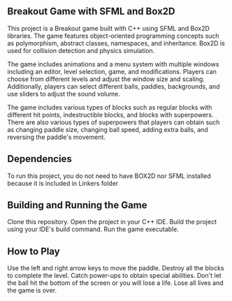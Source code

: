 
## Breakout Game with SFML and Box2D
This project is a Breakout game built with C++ using SFML and Box2D libraries. The game features object-oriented programming concepts such as polymorphism, abstract classes, namespaces, and inheritance. Box2D is used for collision detection and physics simulation.

The game includes animations and a menu system with multiple windows including an editor, level selection, game, and modifications. Players can choose from different levels and adjust the window size and scaling. Additionally, players can select different balls, paddles, backgrounds, and use sliders to adjust the sound volume.

The game includes various types of blocks such as regular blocks with different hit points, indestructible blocks, and blocks with superpowers. There are also various types of superpowers that players can obtain such as changing paddle size, changing ball speed, adding extra balls, and reversing the paddle's movement.

## Dependencies
To run this project, you do not need to have BOX2D nor SFML installed because it is included in Linkers folder
## Building and Running the Game
Clone this repository.
Open the project in your C++ IDE.
Build the project using your IDE's build command.
Run the game executable.
## How to Play
Use the left and right arrow keys to move the paddle.
Destroy all the blocks to complete the level.
Catch power-ups to obtain special abilities.
Don't let the ball hit the bottom of the screen or you will lose a life.
Lose all lives and the game is over.

